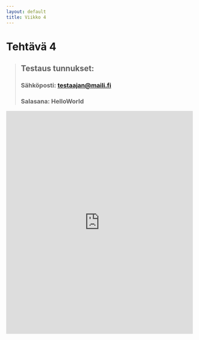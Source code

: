```yaml
---
layout: default
title: Viikko 4
---
```

# Tehtävä 4
> ## Testaus tunnukset:
> ### Sähköposti: testaajan@maili.fi
> ### Salasana: HelloWorld



<iframe src="https://timopoyhonen.github.io/DIG001AS3A-3002/vko4/index.html" width="100%" height="600" style="border:none;"></iframe>